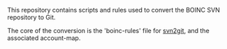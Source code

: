 This repository contains scripts and rules used to convert the BOINC SVN
repository to Git.

The core of the conversion is the 'boinc-rules' file for [svn2git](http://gitorious.org/svn2git/svn2git/),
and the associated account-map.
